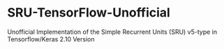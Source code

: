 # SRU-TensorFlow-Unofficial
Unofficial Implementation of the Simple Recurrent Units (SRU) v5-type in Tensorflow/Keras 2.10 Version
